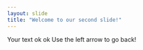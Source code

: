 ```yaml
---
layout: slide
title: "Welcome to our second slide!"
---
```

Your text ok ok
Use the left arrow to go back!
